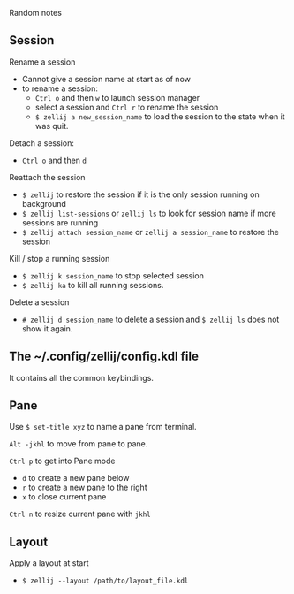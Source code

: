 Random notes

## Session
Rename a session
- Cannot give a session name at start as of now
- to rename a session:
  - `Ctrl o` and then `w` to launch session manager
  - select a session and `Ctrl r` to rename the session
  - `$ zellij a new_session_name` to load the session to the state when it was quit.

Detach a session:
- `Ctrl o` and then `d`

Reattach the session
- `$ zellij` to restore the session if it is the only session running on background
- `$ zellij list-sessions` or `zellij ls` to look for session name if more sessions are running
- `$ zellij attach session_name` or `zellij a session_name` to restore the session

Kill / stop a running session
- `$ zellij k session_name` to stop selected session
- `$ zellij ka` to kill all running sessions.

Delete a session
- `# zellij d session_name` to delete a session and `$ zellij ls` does not show it again.

## The ~/.config/zellij/config.kdl file
It contains all the common keybindings.

## Pane
Use `$ set-title xyz` to name a pane from terminal.

`Alt -jkhl` to move from pane to pane.

`Ctrl p` to get into Pane mode
- `d` to create a new pane below
- `r` to create a new pane to the right
- `x` to close current pane

`Ctrl n` to resize current pane with `jkhl`


## Layout

Apply a layout at start
- `$ zellij --layout /path/to/layout_file.kdl`
